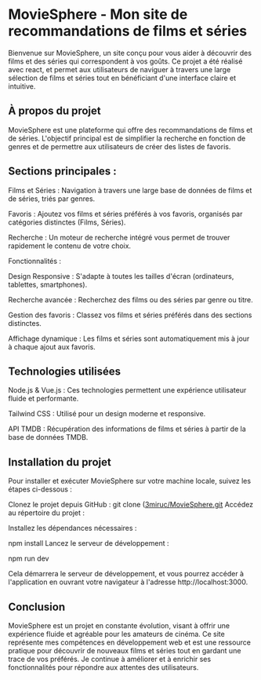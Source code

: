 # MovieSphere - Mon site de recommandations de films et séries

Bienvenue sur MovieSphere, un site conçu pour vous aider à découvrir des films et des séries qui correspondent à vos goûts. Ce projet a été réalisé avec react, et permet aux utilisateurs de naviguer à travers une large sélection de films et séries tout en bénéficiant d'une interface claire et intuitive.

## À propos du projet
MovieSphere est une plateforme qui offre des recommandations de films et de séries. L'objectif principal est de simplifier la recherche en fonction de genres et de permettre aux utilisateurs de créer des listes de favoris.

## Sections principales :

Films et Séries : Navigation à travers une large base de données de films et de séries, triés par genres.

Favoris : Ajoutez vos films et séries préférés à vos favoris, organisés par catégories distinctes (Films, Séries).

Recherche : Un moteur de recherche intégré vous permet de trouver rapidement le contenu de votre choix.

Fonctionnalités :

Design Responsive : S'adapte à toutes les tailles d'écran (ordinateurs, tablettes, smartphones).

Recherche avancée : Recherchez des films ou des séries par genre ou titre.

Gestion des favoris : Classez vos films et séries préférés dans des sections distinctes.

Affichage dynamique : Les films et séries sont automatiquement mis à jour à chaque ajout aux favoris.

## Technologies utilisées
Node.js & Vue.js : Ces technologies permettent une expérience utilisateur fluide et performante.

Tailwind CSS : Utilisé pour un design moderne et responsive.

API TMDB : Récupération des informations de films et séries à partir de la base de données TMDB.

## Installation du projet
Pour installer et exécuter MovieSphere sur votre machine locale, suivez les étapes ci-dessous :

Clonez le projet depuis GitHub :
git clone ([3miruc/MovieSphere.git](https://github.com/3miruc/MovieSphere.git)
Accédez au répertoire du projet :

Installez les dépendances nécessaires :

npm install
Lancez le serveur de développement :

npm run dev

Cela démarrera le serveur de développement, et vous pourrez accéder à l'application en ouvrant votre navigateur à l'adresse http://localhost:3000.

## Conclusion 
MovieSphere est un projet en constante évolution, visant à offrir une expérience fluide et agréable pour les amateurs de cinéma. Ce site représente mes compétences en développement web et est une ressource pratique pour découvrir de nouveaux films et séries tout en gardant une trace de vos préférés. Je continue à améliorer et à enrichir ses fonctionnalités pour répondre aux attentes des utilisateurs.

